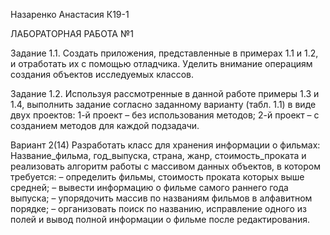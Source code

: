 Назаренко Анастасия К19-1 

ЛАБОРАТОРНАЯ РАБОТА №1 

Задание 1.1. Создать приложения, представленные в примерах 1.1 и 1.2, и отработать их с помощью отладчика. Уделить внимание операциям создания объектов исследуемых классов.

Задание 1.2. Используя рассмотренные в данной работе примеры 1.3 и 1.4, выполнить задание согласно заданному варианту (табл. 1.1) в виде двух проектов:
1-й проект – без использования методов;
2-й проект – с созданием методов для каждой подзадачи.

Вариант 2(14)
Разработать класс для хранения информации о фильмах:
Название_фильма, год_выпуска, страна, жанр, стоимость_проката
и реализовать алгоритм работы с массивом данных объектов, в котором
требуется:
– определить фильмы, стоимость проката которых выше средней;
– вывести информацию о фильме самого раннего года выпуска;
– упорядочить массив по названиям фильмов в алфавитном порядке;
– организовать поиск по названию, исправление одного из полей и вывод
полной информации о фильме после редактирования.
